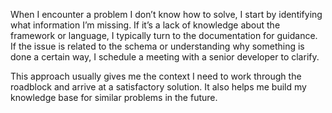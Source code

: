 When I encounter a problem I don’t know how to solve, I start by identifying what information I’m missing. If it’s a lack of knowledge about the framework or language, I typically turn to the documentation for guidance. If the issue is related to the schema or understanding why something is done a certain way, I schedule a meeting with a senior developer to clarify.

This approach usually gives me the context I need to work through the roadblock and arrive at a satisfactory solution. It also helps me build my knowledge base for similar problems in the future.